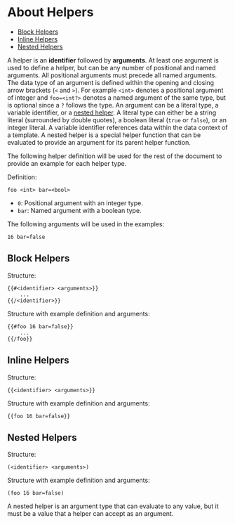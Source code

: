 # About Helpers

- [Block Helpers](#block-helpers)
- [Inline Helpers](#inline-helpers)
- [Nested Helpers](#nested-helpers)

A helper is an **identifier** followed by **arguments**. At least one argument is used to define a helper, but can be any number of positional and named arguments. All positional arguments must precede all named arguments. The data type of an argument is defined within the opening and closing arrow brackets (`<` and `>`). For example `<int>` denotes a positional argument of integer and `foo=<int?>` denotes a named argument of the same type, but is optional since a `?` follows the type. An argument can be a literal type, a variable identifier, or a [nested helper](#nested-helpers). A literal type can either be a string literal (surrounded by double quotes), a boolean literal (`true` or `false`), or an integer literal. A variable identifier references data within the data context of a template. A nested helper is a special helper function that can be evaluated to provide an argument for its parent helper function.

The following helper definition will be used for the rest of the document to provide an example for each helper type. 

Definition:
```
foo <int> bar=<bool>
```

- `0`: Positional argument with an integer type.
- `bar`: Named argument with a boolean type.

The following arguments will be used in the examples:
```
16 bar=false
```

## Block Helpers

Structure:
```
{{#<identifier> <arguments>}}
    ...
{{/<identifier>}}
```

Structure with example definition and arguments:
```
{{#foo 16 bar=false}}
    ...
{{/foo}}
```

## Inline Helpers

Structure:
```
{{<identifier> <arguments>}}
```

Structure with example definition and arguments:
```
{{foo 16 bar=false}}
```

## Nested Helpers

Structure:
```
(<identifier> <arguments>)
```

Structure with example definition and arguments:
```
(foo 16 bar=false)
```

A nested helper is an argument type that can evaluate to any value, but it must be a value that a helper can accept as an argument.

